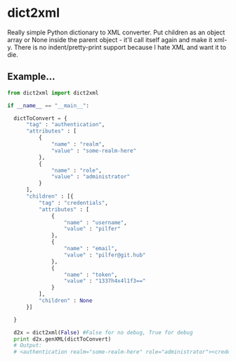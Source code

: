 # dict2xml
Really simple Python dictionary to XML converter.
Put children as an object array or None inside the parent object - it'll call itself again and make it xml-y.
There is no indent/pretty-print support because I hate XML and want it to die.

## Example...
```python
from dict2xml import dict2xml

if __name__ == "__main__":

  dictToConvert = {
      "tag" : "authentication",
      "attributes" : [
          {
              "name" : "realm",
              "value" : "some-realm-here"
          },
          {
              "name" : "role",
              "value" : "administrator"
          }
      ],
      "children" : [{
          "tag" : "credentials",
          "attributes" : [
              {
                  "name" : "username",
                  "value" : "pilfer"
              },
              {
                  "name" : "email",
                  "value" : "pilfer@git.hub"
              },
              {
                  "name" : "token",
                  "value" : "1337h4x4l1f3=="
              }
          ],
          "children" : None
      }]

  }

  d2x = dict2xml(False) #False for no debug, True for debug
  print d2x.genXML(dictToConvert) 
  # Output:
  # <authentication realm="some-realm-here" role="administrator"><credentials username="pilfer" email="pilfer@git.hub" token="1337h4x4l1f3=="></credentials></authentication>

```
